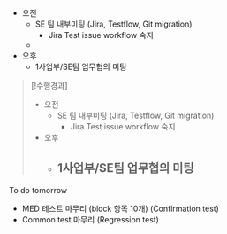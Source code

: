 - 오전
	- SE 팀 내부미팅 (Jira, Testflow, Git migration)
		- Jira Test issue workflow 숙지
	- 
- 오후
	- 1사업부/SE팀 업무협의 미팅

>[!수행경과]
>- 오전
>	- SE 팀 내부미팅 (Jira, Testflow, Git migration)
>		- Jira Test issue workflow 숙지
>- 오후
>	- 1사업부/SE팀 업무협의 미팅
>		- 

To do tomorrow
- MED 테스트 마무리 (block 항목 10개) (Confirmation test)
- Common test 마무리 (Regression test)